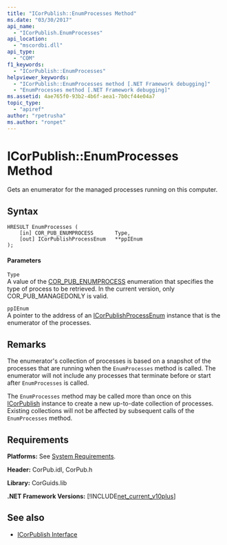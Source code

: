 ```yaml
---
title: "ICorPublish::EnumProcesses Method"
ms.date: "03/30/2017"
api_name: 
  - "ICorPublish.EnumProcesses"
api_location: 
  - "mscordbi.dll"
api_type: 
  - "COM"
f1_keywords: 
  - "ICorPublish::EnumProcesses"
helpviewer_keywords: 
  - "ICorPublish::EnumProcesses method [.NET Framework debugging]"
  - "EnumProcesses method [.NET Framework debugging]"
ms.assetid: 4ae765f0-93b2-4b6f-aea1-7b0cf44e04a7
topic_type: 
  - "apiref"
author: "rpetrusha"
ms.author: "ronpet"
---
```

# ICorPublish::EnumProcesses Method
Gets an enumerator for the managed processes running on this computer.  
  
## Syntax  
  
```  
HRESULT EnumProcesses (  
    [in] COR_PUB_ENUMPROCESS       Type,  
    [out] ICorPublishProcessEnum   **ppIEnum  
);  
```  
  
#### Parameters  
 `Type`  
 A value of the [COR_PUB_ENUMPROCESS](../../../../docs/framework/unmanaged-api/debugging/cor-pub-enumprocess-enumeration.md) enumeration that specifies the type of process to be retrieved. In the current version, only COR_PUB_MANAGEDONLY is valid.  
  
 `ppIEnum`  
 A pointer to the address of an [ICorPublishProcessEnum](../../../../docs/framework/unmanaged-api/debugging/icorpublishprocessenum-interface.md) instance that is the enumerator of the processes.  
  
## Remarks  
 The enumerator's collection of processes is based on a snapshot of the processes that are running when the `EnumProcesses` method is called. The enumerator will not include any processes that terminate before or start after `EnumProcesses` is called.  
  
 The `EnumProcesses` method may be called more than once on this [ICorPublish](../../../../docs/framework/unmanaged-api/debugging/icorpublish-interface.md) instance to create a new up-to-date collection of processes. Existing collections will not be affected by subsequent calls of the `EnumProcesses` method.  
  
## Requirements  
 **Platforms:** See [System Requirements](../../../../docs/framework/get-started/system-requirements.md).  
  
 **Header:** CorPub.idl, CorPub.h  
  
 **Library:** CorGuids.lib  
  
 **.NET Framework Versions:** [!INCLUDE[net_current_v10plus](../../../../includes/net-current-v10plus-md.md)]  
  
## See also
- [ICorPublish Interface](../../../../docs/framework/unmanaged-api/debugging/icorpublish-interface.md)
